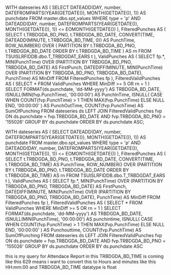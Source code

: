 WITH dateseries AS (
    SELECT 
        DATEADD(DAY, number, DATEFROMPARTS(YEAR(GETDATE()), MONTH(GETDATE()), 1)) AS punchdate 
    FROM master.dbo.spt_values 
    WHERE type = 'p' 
        AND DATEADD(DAY, number, DATEFROMPARTS(YEAR(GETDATE()), MONTH(GETDATE()), 1)) 
            <= EOMONTH(GETDATE())
),
FilteredPunches AS (
    SELECT 
        t.TRBDGDA_BD_PNO, 
        t.TRBDGDA_BD_DATE, 
        CONVERT(TIME, DATEADD(MINUTE, t.TRBDGDA_BD_TIME, 0)) AS PunchTime,
        ROW_NUMBER() OVER (
            PARTITION BY t.TRBDGDA_BD_PNO, t.TRBDGDA_BD_DATE 
            ORDER BY t.TRBDGDA_BD_TIME
        ) AS rn
    FROM TSUISLRFIDDB.dbo.T_TRBDGDAT_EARS t
),
ValidPunches AS (
    SELECT 
        fp.*, 
        MIN(PunchTime) OVER (PARTITION BY TRBDGDA_BD_PNO, TRBDGDA_BD_DATE) AS FirstPunch, 
        DATEDIFF(MINUTE, 
            MIN(PunchTime) OVER (PARTITION BY TRBDGDA_BD_PNO, TRBDGDA_BD_DATE), 
            PunchTime) AS MinDiff 
    FROM FilteredPunches fp
),
FilteredValidPunches AS (
    SELECT * 
    FROM ValidPunches 
    WHERE MinDiff >= 5 OR rn = 1
)
SELECT 
    FORMAT(ds.punchdate, 'dd-MM-yyyy') AS TRBDGDA_BD_DATE,
    ISNULL(MIN(fvp.PunchTime), '00:00:00') AS PunchInTime,
    ISNULL(
        CASE 
            WHEN COUNT(fvp.PunchTime) > 1 THEN MAX(fvp.PunchTime)
            ELSE NULL 
        END, 
        '00:00:00'
    ) AS PunchOutTime,
    COUNT(fvp.PunchTime) AS SumOfPunching
FROM dateseries ds
LEFT JOIN FilteredValidPunches fvp 
    ON ds.punchdate = fvp.TRBDGDA_BD_DATE 
    AND fvp.TRBDGDA_BD_PNO = '155026'
GROUP BY ds.punchdate
ORDER BY ds.punchdate ASC;

 
 
 
 
 WITH dateseries AS ( SELECT DATEADD(DAY, number, DATEFROMPARTS(YEAR(GETDATE()), 
 MONTH(GETDATE()), 1)) AS punchdate 
FROM master.dbo.spt_values WHERE type = 'p' AND DATEADD(DAY, number, 
DATEFROMPARTS(YEAR(GETDATE()), MONTH(GETDATE()), 1))
<= EOMONTH(GETDATE()) ), FilteredPunches AS ( SELECT t.TRBDGDA_BD_PNO, t.TRBDGDA_BD_DATE, 
CONVERT(TIME, t.TRBDGDA_BD_TIME) AS PunchTime,
ROW_NUMBER() OVER (PARTITION BY t.TRBDGDA_BD_PNO, t.TRBDGDA_BD_DATE 
ORDER BY t.TRBDGDA_BD_TIME) 
AS rn FROM TSUISLRFIDDB.dbo.T_TRBDGDAT_EARS t ), 
ValidPunches AS ( SELECT fp.*, MIN(PunchTime) 
OVER (PARTITION BY TRBDGDA_BD_PNO, TRBDGDA_BD_DATE) AS FirstPunch, 
DATEDIFF(MINUTE, MIN(PunchTime) OVER (PARTITION BY
TRBDGDA_BD_PNO, TRBDGDA_BD_DATE), PunchTime) AS MinDiff FROM FilteredPunches fp ),
FilteredValidPunches AS
( SELECT * FROM ValidPunches WHERE MinDiff >= 5 OR rn = 1 ) 
SELECT FORMAT(ds.punchdate, 'dd-MM-yyyy') 
AS TRBDGDA_BD_DATE, ISNULL(MIN(PunchTime), '00:00:00') AS punchintime, 
ISNULL( CASE WHEN COUNT(fvp.PunchTime) > 1
THEN MAX(fvp.PunchTime) ELSE NULL END, '00:00:00' ) AS Punchouttime, 
COUNT(fvp.PunchTime) AS SumOfPunching FROM 
dateseries ds LEFT JOIN FilteredValidPunches fvp 
ON ds.punchdate = fvp.TRBDGDA_BD_DATE AND 
fvp.TRBDGDA_BD_PNO = '155026' GROUP BY ds.punchdate
ORDER BY ds.punchdate ASC


this is my query for Attendace Report in this TRBDGDA_BD_TIME is coming like this 629 means i want to convert this to Hours and minutes like this HH:mm:00 and TRBDGDA_BD_TIME datatype is float
